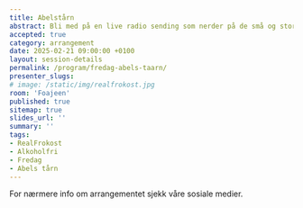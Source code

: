 ```yaml
---
title: Abelstårn
abstract: Bli med på en live radio sending som nerder på de små og store spørsmålene innen vitenskap
accepted: true
category: arrangement
date: 2025-02-21 09:00:00 +0100
layout: session-details
permalink: /program/fredag-abels-taarn/
presenter_slugs:
# image: /static/img/realfrokost.jpg
room: 'Foajeen'
published: true
sitemap: true
slides_url: ''
summary: ''
tags:
- RealFrokost
- Alkoholfri
- Fredag
- Abels tårn
---
```


For nærmere info om arrangementet sjekk våre sosiale medier.
